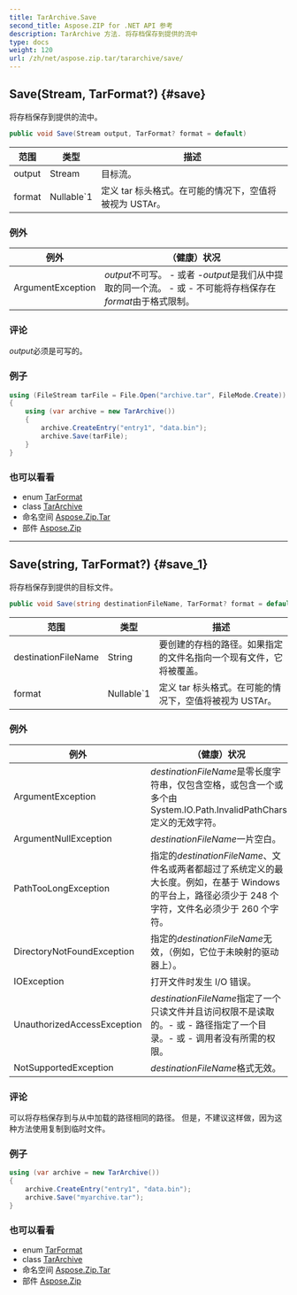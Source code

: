 ```yaml
---
title: TarArchive.Save
second_title: Aspose.ZIP for .NET API 参考
description: TarArchive 方法. 将存档保存到提供的流中
type: docs
weight: 120
url: /zh/net/aspose.zip.tar/tararchive/save/
---
```

## Save(Stream, TarFormat?) {#save}

将存档保存到提供的流中。

```csharp
public void Save(Stream output, TarFormat? format = default)
```

| 范围 | 类型 | 描述 |
| --- | --- | --- |
| output | Stream | 目标流。 |
| format | Nullable`1 | 定义 tar 标头格式。在可能的情况下，空值将被视为 USTAr。 |

### 例外

| 例外 | （健康）状况 |
| --- | --- |
| ArgumentException | *output*不可写。 - 或者 -*output*是我们从中提取的同一个流。 - 或 - 不可能将存档保存在*format*由于格式限制。 |

### 评论

*output*必须是可写的。

### 例子

```csharp
using (FileStream tarFile = File.Open("archive.tar", FileMode.Create))
{
    using (var archive = new TarArchive())
    {
        archive.CreateEntry("entry1", "data.bin");        
        archive.Save(tarFile);
    }
}       
```

### 也可以看看

* enum [TarFormat](../../tarformat/)
* class [TarArchive](../)
* 命名空间 [Aspose.Zip.Tar](../../tararchive/)
* 部件 [Aspose.Zip](../../../)

---

## Save(string, TarFormat?) {#save_1}

将存档保存到提供的目标文件。

```csharp
public void Save(string destinationFileName, TarFormat? format = default)
```

| 范围 | 类型 | 描述 |
| --- | --- | --- |
| destinationFileName | String | 要创建的存档的路径。如果指定的文件名指向一个现有文件，它将被覆盖。 |
| format | Nullable`1 | 定义 tar 标头格式。在可能的情况下，空值将被视为 USTAr。 |

### 例外

| 例外 | （健康）状况 |
| --- | --- |
| ArgumentException | *destinationFileName*是零长度字符串，仅包含空格，或包含一个或多个由 System.IO.Path.InvalidPathChars 定义的无效字符。 |
| ArgumentNullException | *destinationFileName*一片空白。 |
| PathTooLongException | 指定的*destinationFileName*、文件名或两者都超过了系统定义的最大长度。例如，在基于 Windows 的平台上，路径必须少于 248 个字符，文件名必须少于 260 个字符。 |
| DirectoryNotFoundException | 指定的*destinationFileName*无效，（例如，它位于未映射的驱动器上）。 |
| IOException | 打开文件时发生 I/O 错误。 |
| UnauthorizedAccessException | *destinationFileName*指定了一个只读文件并且访问权限不是读取的。- 或 - 路径指定了一个目录。- 或 - 调用者没有所需的权限。 |
| NotSupportedException | *destinationFileName*格式无效。 |

### 评论

可以将存档保存到与从中加载的路径相同的路径。 但是，不建议这样做，因为这种方法使用复制到临时文件。

### 例子

```csharp
using (var archive = new TarArchive())
{
    archive.CreateEntry("entry1", "data.bin");        
    archive.Save("myarchive.tar");
}       
```

### 也可以看看

* enum [TarFormat](../../tarformat/)
* class [TarArchive](../)
* 命名空间 [Aspose.Zip.Tar](../../tararchive/)
* 部件 [Aspose.Zip](../../../)


